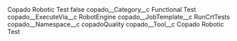 <?xml version="1.0" encoding="UTF-8"?>
<CustomMetadata xmlns="http://soap.sforce.com/2006/04/metadata" xmlns:xsi="http://www.w3.org/2001/XMLSchema-instance" xmlns:xsd="http://www.w3.org/2001/XMLSchema">
    <label>Copado Robotic Test</label>
    <protected>false</protected>
    <values>
        <field>copado__Category__c</field>
        <value xsi:type="xsd:string">Functional Test</value>
    </values>
    <values>
        <field>copado__ExecuteVia__c</field>
        <value xsi:type="xsd:string">RobotEngine</value>
    </values>
    <values>
        <field>copado__JobTemplate__c</field>
        <value xsi:type="xsd:string">RunCrtTests</value>
    </values>
    <values>
        <field>copado__Namespace__c</field>
        <value xsi:type="xsd:string">copadoQuality</value>
    </values>
    <values>
        <field>copado__Tool__c</field>
        <value xsi:type="xsd:string">Copado Robotic Test</value>
    </values>
</CustomMetadata>
